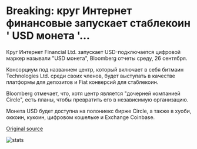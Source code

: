 # Breaking: круг Интернет финансовые запускает стаблекоин ' USD монета '...

Круг Интернет Financial Ltd. запускает USD-подключается цифровой маркер называли "USD монета", Bloomberg отчеты среду, 26 сентября.

Консорциум под названием центр, который включает в себя битмаин Technologies Ltd. среди своих членов, будет выступать в качестве платформы для депозитов и Fiat конверсий для стаблекоин.

Bloomberg отмечает, что, хотя центр является "дочерней компанией Circle", есть планы, чтобы превратить его в независимую организацию.

Монета USD будет доступна на полониекс бирже Circle, а также в хуоби, оккоин, кукоин, цифровом кошельке и Exchange Coinbase.

[Original source](https://cointelegraph.com/news/breaking-circle-internet-financial-launches-stablecoin-usd-coin)

![stats](https://c.statcounter.com/11760860/0/a89fa40b/1/ "stats")